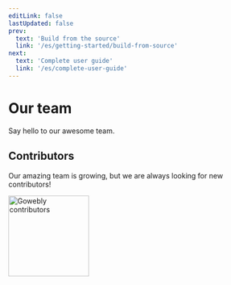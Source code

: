```yaml
---
editLink: false
lastUpdated: false
prev:
  text: 'Build from the source'
  link: '/es/getting-started/build-from-source'
next:
  text: 'Complete user guide'
  link: '/es/complete-user-guide'
---
```


# Our team

<script setup>
import { VPTeamMembers } from 'vitepress/theme'

const members = [
  {
    avatar: 'https://www.github.com/koddr.png',
    name: 'Vic Shóstak',
    title: 'Developer & Maintainer',
    links: [
      { icon: 'github', link: 'https://github.com/koddr' },
      { icon: 'linkedin', link: 'https://www.linkedin.com/in/koddr' }
    ]
  }
]
</script>

Say hello to our awesome team.

<VPTeamMembers size="small" :members="members" />

## Contributors

Our amazing team is growing, but we are always looking for new contributors!

<a href="https://github.com/gowebly/gowebly/graphs/contributors" target="_blank"><img width="160" src="https://contrib.rocks/image?repo=gowebly/gowebly" alt="Gowebly contributors"/></a>